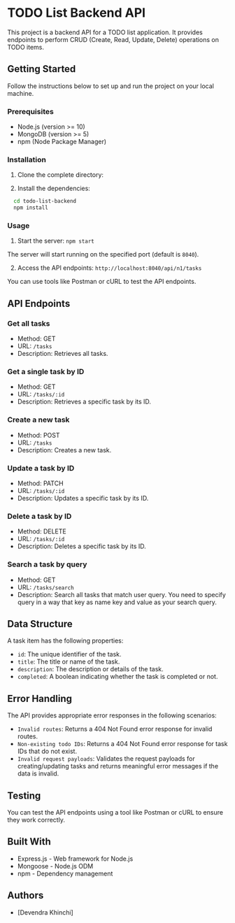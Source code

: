 # TODO List Backend API

This project is a backend API for a TODO list application. It provides endpoints to perform CRUD (Create, Read, Update, Delete) operations on TODO items.

## Getting Started

Follow the instructions below to set up and run the project on your local machine.

### Prerequisites

- Node.js (version >= 10)
- MongoDB (version >= 5)
- npm (Node Package Manager)

### Installation

1. Clone the complete directory:

2. Install the dependencies:

```bash
  cd todo-list-backend
  npm install
```

### Usage

1. Start the server: `npm start`

The server will start running on the specified port (default is `8040`).

2. Access the API endpoints: `http://localhost:8040/api/n1/tasks`

You can use tools like Postman or cURL to test the API endpoints.

## API Endpoints

### Get all tasks

- Method: GET
- URL: `/tasks`
- Description: Retrieves all tasks.

### Get a single task by ID

- Method: GET
- URL: `/tasks/:id`
- Description: Retrieves a specific task by its ID.

### Create a new task

- Method: POST
- URL: `/tasks`
- Description: Creates a new task.

### Update a task by ID

- Method: PATCH
- URL: `/tasks/:id`
- Description: Updates a specific task by its ID.

### Delete a task by ID

- Method: DELETE
- URL: `/tasks/:id`
- Description: Deletes a specific task by its ID.

### Search a task by query

- Method: GET
- URL: `/tasks/search`
- Description: Search all tasks that match user query. You need to specify query in a way that key as name key and value as your search query.

## Data Structure

A task item has the following properties:

- `id`: The unique identifier of the task.
- `title`: The title or name of the task.
- `description`: The description or details of the task.
- `completed`: A boolean indicating whether the task is completed or not.

## Error Handling

The API provides appropriate error responses in the following scenarios:

- `Invalid routes`: Returns a 404 Not Found error response for invalid routes.
- `Non-existing todo IDs`: Returns a 404 Not Found error response for task IDs that do not exist.
- `Invalid request payloads`: Validates the request payloads for creating/updating tasks and returns meaningful error messages if the data is invalid.

## Testing

You can test the API endpoints using a tool like Postman or cURL to ensure they work correctly.

## Built With

- Express.js - Web framework for Node.js
- Mongoose - Node.js ODM
- npm - Dependency management

## Authors

- [Devendra Khinchi]

